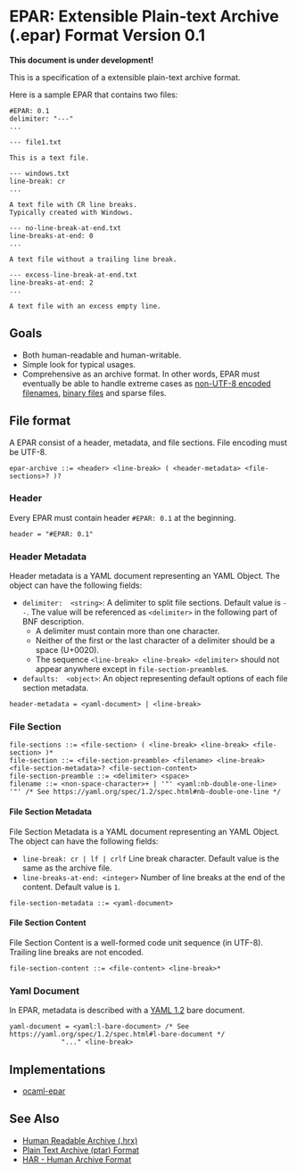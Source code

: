 # EPAR: Extensible Plain-text Archive (.epar) Format Version 0.1

**This document is under development!**

This is a specification of a extensible plain-text archive format.

Here is a sample EPAR that contains two files:

```epar
#EPAR: 0.1
delimiter: "---"
...

--- file1.txt

This is a text file.

--- windows.txt
line-break: cr
...

A text file with CR line breaks.
Typically created with Windows.

--- no-line-break-at-end.txt
line-breaks-at-end: 0
...

A text file without a trailing line break.

--- excess-line-break-at-end.txt
line-breaks-at-end: 2
...

A text file with an excess empty line.
```

## Goals

- Both human-readable and human-writable.
- Simple look for typical usages.
- Comprehensive as an archive format. In other words, EPAR must eventually be able to handle extreme cases as [non-UTF-8 encoded filenames](https://github.com/na4zagin3/epar/issues/4), [binary files](https://github.com/na4zagin3/epar/issues/2) and sparse files.

## File format

A EPAR consist of a header, metadata, and file sections.
File encoding must be UTF-8.

```bnf
epar-archive ::= <header> <line-break> ( <header-metadata> <file-sections>? )?
```

### Header

Every EPAR must contain header `#EPAR: 0.1` at the beginning.

```bnf
header = "#EPAR: 0.1"
```

### Header Metadata

Header metadata is a YAML document representing an YAML Object.
The object can have the following fields:

- `delimiter:  <string>`: A delimiter to split file sections. Default value is `--`. The value will be referenced as `<delimiter>` in the following part of BNF description.
    - A delimiter must contain more than one character.
    - Neither of the first or the last character of a delimiter should be a space (U+0020).
    - The sequence `<line-break> <line-break> <delimiter>` should not appear anywhere except in `file-section-preamble`s.
- `defaults:  <object>`: An object representing default options of each file section metadata.

```bnf
header-metadata = <yaml-document> | <line-break>
```


### File Section

```bnf
file-sections ::= <file-section> ( <line-break> <line-break> <file-section> )*
file-section ::= <file-section-preamble> <filename> <line-break> <file-section-metadata>? <file-section-content>
file-section-preamble ::= <delimiter> <space>
filename ::= <non-space-character>+ | '"' <yaml:nb-double-one-line> '"' /* See https://yaml.org/spec/1.2/spec.html#nb-double-one-line */
```

#### File Section Metadata

File Section Metadata is a YAML document representing an YAML Object.
The object can have the following fields:

- `line-break: cr | lf | crlf` Line break character. Default value is the same as the archive file.
- `line-breaks-at-end: <integer>` Number of line breaks at the end of the content. Default value is `1`.

```bnf
file-section-metadata ::= <yaml-document>
```

#### File Section Content

File Section Content is a well-formed code unit sequence (in UTF-8).
Trailing line breaks are not encoded.

```bnf
file-section-content ::= <file-content> <line-break>*
```

### Yaml Document

In EPAR, metadata is described with a [YAML 1.2](https://yaml.org/spec/1.2/spec.html) bare document.

```bnf
yaml-document = <yaml:l-bare-document> /* See https://yaml.org/spec/1.2/spec.html#l-bare-document */
             "..." <line-break>
```

## Implementations

- [ocaml-epar](https://github.com/na4zagin3/ocaml-epar)

## See Also
- [Human Readable Archive (.hrx)](https://github.com/google/hrx)
- [Plain Text Archive (ptar) Format](https://github.com/jtvaughan/ptar)
- [HAR - Human Archive Format](https://github.com/marler8997/har)

